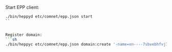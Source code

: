 
Start EPP client:

```sh
./bin/heppyd etc/comnet/epp.json start
``


Register domain:
```sh
./bin/heppyc etc/comnet/epp.json domain:create '-name=xn----7sbvebhfvj7a.com' -pw=23_sA:d34 -period=1 -extensions.1=idnLang:tag -idnLang:tag=RUS -extensions.0=namestoreExt:subProduct -subProduct=COM
```
